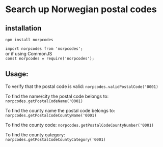 
# Search up Norwegian postal codes

## installation 
`npm install norpcodes`

`import norpcodes from 'norpcodes';` <br />
or if using CommonJS <br />
`const norpcodes = require('norpcodes');`



## Usage:

To verify that the postal code is valid:
`norpcodes.validPostalCode('0001)`

To find the name/city the postal code belongs to:
`norpcodes.getPostalCodeName('0001)`

To find the county name the postal code belongs to:
`norpcodes.getPostalCodeCountyName('0001)`

To find the county code:
`norpcodes.getPostalCodeCountyNumber('0001)`

To find the county category:
`norpcodes.getPostalCodeCountyCategory('0001)`